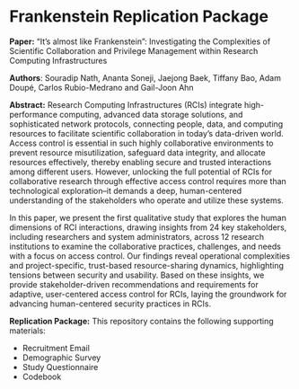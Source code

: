 # Frankenstein Replication Package

**Paper:** “It’s almost like Frankenstein”: Investigating the Complexities of Scientific Collaboration and Privilege Management within Research Computing Infrastructures

**Authors**: Souradip Nath, Ananta Soneji, Jaejong Baek, Tiffany Bao, Adam Doupé, Carlos Rubio-Medrano and Gail-Joon Ahn

**Abstract:** Research Computing Infrastructures (RCIs) integrate high-performance computing, advanced data storage solutions, and sophisticated network protocols, connecting people, data, and computing resources to facilitate scientific collaboration in today’s data-driven world. Access control is essential in such highly collaborative environments to prevent resource misutilization, safeguard data integrity, and allocate resources effectively, thereby enabling secure and trusted interactions among different users. However, unlocking the full potential of RCIs for collaborative research through effective access control
requires more than technological exploration–it demands a deep, human-centered understanding of the stakeholders who operate and utilize these systems.

In this paper, we present the first qualitative study that explores the human dimensions of RCI interactions, drawing insights from $24$ key stakeholders, including researchers and system administrators, across $12$ research institutions to examine the collaborative practices, challenges, and needs with a focus on access control. Our findings reveal operational complexities and project-specific, trust-based resource-sharing dynamics, highlighting tensions between security and usability. Based on these insights, we provide stakeholder-driven recommendations and  requirements for adaptive, user-centered access control for RCIs, laying the groundwork for advancing human-centered security practices in RCIs.

**Replication Package:** This repository contains the following supporting materials:

- Recruitment Email
- Demographic Survey
- Study Questionnaire
- Codebook
